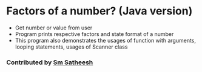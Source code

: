# Factors of a number? (Java version)
* Get number or value from user <br/>
* Program prints respective factors and state format of a number <br />
* This program also demonstrates the usages of function with arguments, looping statements, usages of Scanner class <br />

### Contributed by [Sm Satheesh](https://github.com/smsatheesh)
